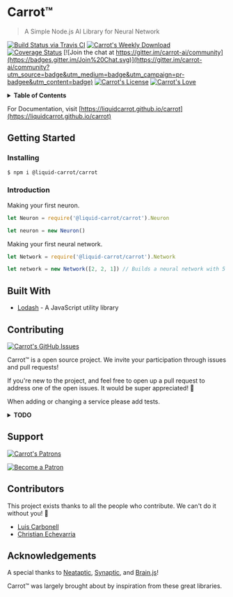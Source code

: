 # Carrot™
>A Simple Node.js AI Library for Neural Network

[![Build Status via Travis CI](https://travis-ci.org/liquidcarrot/carrot.svg?branch=master)](https://travis-ci.org/liquidcarrot/carrot)
[![Carrot's Weekly Download](https://img.shields.io/npm/dm/@liquid-carrot/carrot.svg)](https://www.npmjs.com/package/@liquid-carrot/carrot)
[![Coverage Status](https://coveralls.io/repos/github/liquidcarrot/carrot/badge.svg?branch=master)](https://coveralls.io/github/liquidcarrot/carrot?branch=master)
[![Join the chat at https://gitter.im/carrot-ai/community](https://badges.gitter.im/Join%20Chat.svg)](https://gitter.im/carrot-ai/community?utm_source=badge&utm_medium=badge&utm_campaign=pr-badgee&utm_content=badge)
[![Carrot's License](https://img.shields.io/badge/License-MIT-blue.svg)](/LICENSE)
[![Carrot's Love](https://img.shields.io/badge/Made%20with%20%E2%99%A5%20by-Liquid%20Carrot-ff1414.svg)](https://github.com/liquidcarrot/carrot/issues)


<details>
  <summary><strong>Table of Contents</strong></summary>

  * [Contributing](#contributing)
  * [Support](#support)
  * [Contributors](#contributors)
  * [Documentation](/DOCUMENTATION.md)
</details>

For Documentation, visit [https://liquidcarrot.github.io/carrot](https://liquidcarrot.github.io/carrot)

## Getting Started

### Installing

```bash
$ npm i @liquid-carrot/carrot
```

### Introduction

Making your first neuron.

```javascript
let Neuron = require('@liquid-carrot/carrot').Neuron

let neuron = new Neuron()
```

Making your first neural network.

```javascript
let Network = require('@liquid-carrot/carrot').Network

let network = new Network([2, 2, 1]) // Builds a neural network with 5 neurons: 2 + 2 + 1
```

## Built With

* [Lodash](https://lodash.com/) - A JavaScript utility library

## Contributing
[![Carrot's GitHub Issues](https://img.shields.io/github/issues/liquidcarrot/carrot.svg)](https://github.com/liquidcarrot/carrot/issues)

Carrot™ is a open source  project. We invite your participation through issues
and pull requests!

If you're new to the project, and feel free to open up a pull request to address one of the open issues. It would be super appreciated! 🤗

When adding or changing a service please add tests.

<details>
  <summary><strong>TODO</strong></summary>

  * [ ] Architecture Support
      * [x] Neurons
          * [x] Tests
          * [x] Documentation
      * [x] Layers
          * [x] Tests
          * [x] Documentation
      * [ ] Networks
          * [ ] Tests
          * [ ] Documentation
  * [ ] Performance Echancements
      * [ ] GPU Acceleration
          * [ ] Tests
          * [ ] Benchmarks
      * [ ] Matrix Multiplications
          * [ ] Tests
          * [ ] Benchmarks
      * [ ] Clustering | Multi-Threading
          * [ ] Tests
          * [ ] Benchmarks
  * [ ] Syntax Support
      * [ ] Callbacks
      * [ ] Promises
      * [ ] Streaming
      * [ ] Async/Await
  * [ ] Math Support
      * [ ] Big Numbers
      * [ ] Small Numbers

</details>

## Support
[![Carrot's Patrons](https://img.shields.io/badge/Patrons-0-yellow.svg)](https://github.com/liquidcarrot/carrot/issues)

[![Become a Patron](https://c5.patreon.com/external/logo/become_a_patron_button.png)](https://www.patreon.com/liquidcarrot)

## Contributors
This project exists thanks to all the people who contribute. We can't do it without you! 🙇

* [Luis Carbonell](https://twitter.com/luis_carbnell)
* [Christian Echevarria](https://twitter.com/chrisgereina)

## Acknowledgements

A special thanks to [Neataptic](https://github.com/wagenaartje/neataptic/), [Synaptic](https://github.com/cazala/synaptic/), and [Brain.js](https://github.com/BrainJS/brain.js)!

Carrot™ was largely brought about by inspiration from these great libraries.
